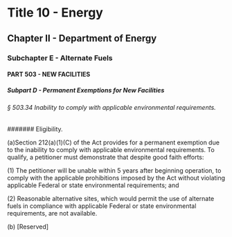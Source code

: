 
# Title 10 - Energy
## Chapter II - Department of Energy
### Subchapter E - Alternate Fuels
#### PART 503 - NEW FACILITIES
##### Subpart D - Permanent Exemptions for New Facilities
###### § 503.34 Inability to comply with applicable environmental requirements.
####### Eligibility.

(a)Section 212(a)(1)(C) of the Act provides for a permanent exemption due to the inability to comply with applicable environmental requirements. To qualify, a petitioner must demonstrate that despite good faith efforts:

(1) The petitioner will be unable within 5 years after beginning operation, to comply with the applicable prohibitions imposed by the Act without violating applicable Federal or state environmental requirements; and

(2) Reasonable alternative sites, which would permit the use of alternate fuels in compliance with applicable Federal or state environmental requirements, are not available.

(b) [Reserved]

